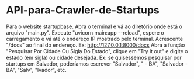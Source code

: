 # API-para-Crawler-de-Startups
Para o website startupbase.
Abra o terminal e vá ao diretório onde está o arquivo "main.py". Execute "uvicorn main:app --reload", espere o carregamento e vá até o endereço IP mostrado pelo terminal. Acrescente "/docs" ao final do endereço. Ex: http://127.0.0.1:8000/docs
Abra a função "Pesquisar Por Cidade Ou Sigla Do Estado", clique em "Try it out" e digite o estado (em sigla) ou cidade desejada. Ex: se quisessemos pesquisar por startups em Salvador, poderíamos escrever "Salvador", " - BA", "Salvador - BA", "Salv", "lvador", etc.
